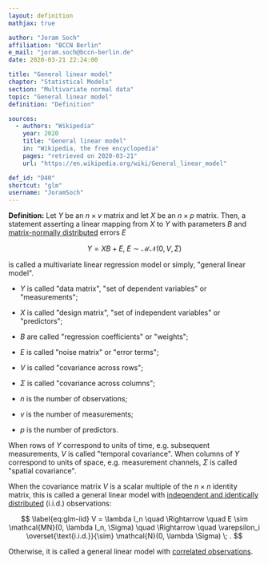 ```yaml
---
layout: definition
mathjax: true

author: "Joram Soch"
affiliation: "BCCN Berlin"
e_mail: "joram.soch@bccn-berlin.de"
date: 2020-03-21 22:24:00

title: "General linear model"
chapter: "Statistical Models"
section: "Multivariate normal data"
topic: "General linear model"
definition: "Definition"

sources:
  - authors: "Wikipedia"
    year: 2020
    title: "General linear model"
    in: "Wikipedia, the free encyclopedia"
    pages: "retrieved on 2020-03-21"
    url: "https://en.wikipedia.org/wiki/General_linear_model"

def_id: "D40"
shortcut: "glm"
username: "JoramSoch"
---
```



**Definition:** Let $Y$ be an $n \times v$ matrix and let $X$ be an $n \times p$ matrix. Then, a statement asserting a linear mapping from $X$ to $Y$ with parameters $B$ and [matrix-normally distributed](/D/matn) errors $E$

$$ \label{eq:glm}
Y = X B + E, \; E \sim \mathcal{MN}(0, V, \Sigma)
$$

is called a multivariate linear regression model or simply, "general linear model".

* $Y$ is called "data matrix", "set of dependent variables" or "measurements";

* $X$ is called "design matrix", "set of independent variables" or "predictors";

* $B$ are called "regression coefficients" or "weights";

* $E$ is called "noise matrix" or "error terms";

* $V$ is called "covariance across rows";

* $\Sigma$ is called "covariance across columns";

* $n$ is the number of observations;

* $v$ is the number of measurements;

* $p$ is the number of predictors.

When rows of $Y$ correspond to units of time, e.g. subsequent measurements, $V$ is called "temporal covariance". When columns of $Y$ correspond to units of space, e.g. measurement channels, $\Sigma$ is called "spatial covariance".

When the covariance matrix $V$ is a scalar multiple of the $n \times n$ identity matrix, this is called a general linear model with [independent and identically distributed](/D/iid) (i.i.d.) observations:

$$ \label{eq:glm-iid}
V = \lambda I_n \quad \Rightarrow \quad E \sim \mathcal{MN}(0, \lambda I_n, \Sigma) \quad \Rightarrow \quad \varepsilon_i \overset{\text{i.i.d.}}{\sim} \mathcal{N}(0, \lambda \Sigma) \; .
$$

Otherwise, it is called a general linear model with [correlated observations](/D/corr).